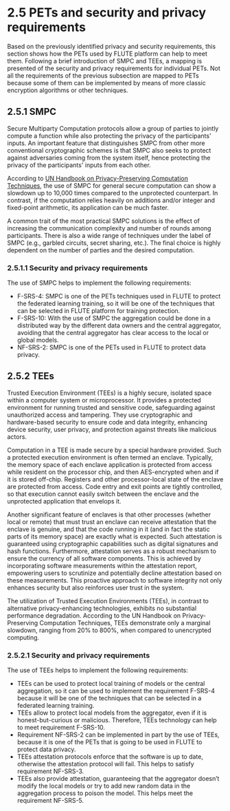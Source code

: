 # 2.5 PETs and security and privacy requirements

Based on the previously identified privacy and security requirements, this section shows how the PETs used by FLUTE platform can help to meet them. Following a brief introduction of SMPC and TEEs, a mapping is presented of the security and privacy requirements for individual PETs. Not all the requirements of the previous subsection are mapped to PETs because some of them can be implemented by means of more classic encryption algorithms or other techniques.

## 2.5.1 SMPC
Secure Multiparty Computation protocols allow a group of parties to jointly compute a function while also protecting the privacy of the participants' inputs. An important feature that distinguishes SMPC from other more conventional cryptographic schemes is that SMPC also seeks to protect against adversaries coming from the system itself, hence protecting the privacy of the participants' inputs from each other.

According to [UN Handbook on Privacy-Preserving Computation Techniques](https://unstats.un.org/bigdata/task-teams/privacy/UN%20Handbook%20for%20Privacy-Preserving%20Techniques.pdf), the use of SMPC for general secure computation can show a slowdown up to 10,000 times compared to the unprotected counterpart. In contrast, if the computation relies heavily on additions and/or integer and fixed-point arithmetic, its application can be much faster.

A common trait of the most practical SMPC solutions is the effect of increasing the communication complexity and number of rounds among participants.  There is also a wide range of techniques under the label of SMPC (e.g., garbled circuits, secret sharing, etc.). The final choice is highly dependent on the number of parties and the desired computation.

### 2.5.1.1 Security and privacy requirements
The use of SMPC helps to implement the following requirements:
- F-SRS-4: SMPC is one of the PETs techniques used in FLUTE to protect the federated learning training, so it will be one of the techniques that can be selected in FLUTE platform for training protection.
- F-SRS-10: With the use of SMPC the aggregation could be done in a distributed way by the different data owners and the central aggregator, avoiding that the central aggregator has clear access to the local or global models.
- NF-SRS-2: SMPC is one of the PETs used in FLUTE to protect data privacy.

## 2.5.2 TEEs
Trusted Execution Environment (TEEs) is a highly secure, isolated space within a computer system or microprocessor. It provides a protected environment for running trusted and sensitive code, safeguarding against unauthorized access and tampering. They use cryptographic and hardware-based security to ensure code and data integrity, enhancing device security, user privacy, and protection against threats like malicious actors.

Computation in a TEE is made secure by a special hardware provided. Such a protected execution environment is often termed an enclave. Typically, the memory space of each enclave application is protected from access while resident on the processor chip, and then AES-encrypted when and if it is stored off-chip. Registers and other processor-local state of the enclave are protected from access. Code entry and exit points are tightly controlled, so that execution cannot easily switch between the enclave and the unprotected application that envelops it.

Another significant feature of enclaves is that other processes (whether local or remote) that must trust an enclave can receive attestation that the enclave is genuine, and that the code running in it (and in fact the static parts of its memory space) are exactly what is expected. Such attestation is guaranteed using cryptographic capabilities such as digital signatures and hash functions.
Furthermore, attestation serves as a robust mechanism to ensure the currency of all software components. This is achieved by incorporating software measurements within the attestation report, empowering users to scrutinize and potentially decline attestation based on these measurements. This proactive approach to software integrity not only enhances security but also reinforces user trust in the system.

The utilization of Trusted Execution Environments (TEEs), in contrast to alternative privacy-enhancing technologies, exhibits no substantial performance degradation. According to the UN Handbook on Privacy-Preserving Computation Techniques, TEEs demonstrate only a marginal slowdown, ranging from 20% to 800%, when compared to unencrypted computing.

### 2.5.2.1 Security and privacy requirements
The use of TEEs helps to implement the following requirements:
- TEEs can be used to protect local training of models or the central aggregation, so it can be used to implement the requirement F-SRS-4 because it will be one of the techniques that can be selected in a federated learning training.
- TEEs allow to protect local models from the aggregator, even if it is honest-but-curious or malicious. Therefore, TEEs technology can help to meet requirement F-SRS-10.
- Requirement NF-SRS-2 can be implemented in part by the use of TEEs, because it is one of the PETs that is going to be used in FLUTE to protect data privacy.
- TEEs attestation protocols enforce that the software is up to date, otherwise the attestation protocol will fail. This helps to satisfy requirement NF-SRS-3.
- TEEs also provide attestation, guaranteeing that the aggregator doesn’t modify the local models or try to add new random data in the aggregation process to poison the model. This helps meet the requirement NF-SRS-5.